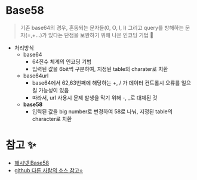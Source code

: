 # Base58
> 기존 base64의 경우, 혼동되는 문자들(0, O, I, l) 그리고 query를 방해하는 문자(=,+...)가 있다는 단점을 보완하기 위해 나온 인코딩 기법 📝

+ 처리방식
   + base64
      + 64진수 체계의 인코딩 기법
      + 입력된 값을 6bit씩 구분하여, 지정된 table의 charater로 치환   
   + base64url
      + base64에서 62,63번째에 해당하는 +, / 가 데이터 컨트롤시 오류를 일으킬 가능성이 있음
      + 따라서, url 사용시 문제 발생을 막기 위해 -, _로 대체된 것
   + **base58**
      + 입력된 값을 big number로 변경하여 58로 나눠, 지정된 table의 character로 치환



# 참고 ✨
+ [해시넷 Base58](http://wiki.hash.kr/index.php/%EB%B2%A0%EC%9D%B4%EC%8A%A458)   
+ [github 다른 사람의 소스 참고⭐](https://github.com/Akers9560/java-base58-prefix)   


